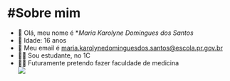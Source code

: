 # #Sobre mim 
- :girl: Olá, meu nome é **Maria Karolyne Domingues dos Santos*
- :underage: Idade: 16 anos 
- :page_facing_up: Meu email é maria.karolynedominguesdos.santos@escola.pr.gov.br
- :woman_student: Sou estudante, no 1C
- :woman_health_worker:  Futuramente pretendo fazer faculdade de medicina       
![]( https://img.shields.io/badge/Instagram-E4405F?style=for-the-badge&logo=instagram&logoColor=white )
